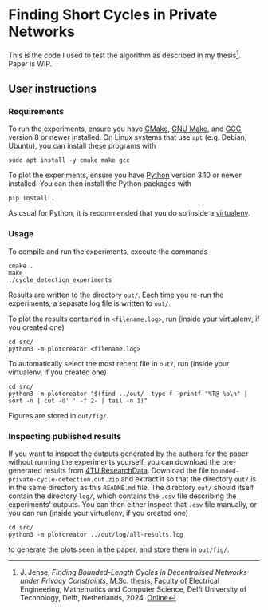 # Finding Short Cycles in Private Networks

This is the code I used to test the algorithm as described in my thesis[^1].
Paper is WIP.

## User instructions

### Requirements

To run the experiments, ensure you have [CMake](https://cmake.org/), [GNU Make](https://www.gnu.org/software/make/), and [GCC](https://gcc.gnu.org/) version 8 or newer installed.
On Linux systems that use `apt` (e.g. Debian, Ubuntu), you can install these programs with

```shell
sudo apt install -y cmake make gcc
```

To plot the experiments, ensure you have [Python](https://www.python.org/) version 3.10 or newer installed.
You can then install the Python packages with

```shell
pip install .
```

As usual for Python, it is recommended that you do so inside a [virtualenv](https://packaging.python.org/en/latest/guides/installing-using-pip-and-virtual-environments/#create-and-use-virtual-environments).

### Usage

To compile and run the experiments, execute the commands

```shell
cmake .
make
./cycle_detection_experiments
```

Results are written to the directory `out/`.
Each time you re-run the experiments, a separate log file is written to `out/`.

To plot the results contained in `<filename.log>`, run (inside your virtualenv, if you created one)
```shell
cd src/
python3 -m plotcreator <filename.log>
```

To automatically select the most recent file in `out/`, run (inside your virtualenv, if you created one)
```shell
cd src/
python3 -m plotcreator "$(find ../out/ -type f -printf "%T@ %p\n" | sort -n | cut -d' ' -f 2- | tail -n 1)"
```

Figures are stored in `out/fig/`.

### Inspecting published results
If you want to inspect the outputs generated by the authors for the paper without running the experiments yourself, you can download the pre-generated results from [4TU.ResearchData](https://doi.org/10.4121/d23e6d7d-15d9-4c83-86de-5a3fc1fd5aa6.v1).
Download the file `bounded-private-cycle-detection.out.zip` and extract it so that the directory `out/` is in the same directory as this `README.md` file.
The directory `out/` should itself contain the directory `log/`, which contains the `.csv` file describing the experiments' outputs.
You can then either inspect that `.csv` file manually, or you can run (inside your virtualenv, if you created one)
```shell
cd src/
python3 -m plotcreator ../out/log/all-results.log
```
to generate the plots seen in the paper, and store them in `out/fig/`.



[^1]: J. Jense, *Finding Bounded-Length Cycles in Decentralised Networks under Privacy Constraints*, M.Sc. thesis, Faculty of Electrical Engineering, Mathematics and Computer Science, Delft University of Technology, Delft, Netherlands, 2024. [Online](https://resolver.tudelft.nl/uuid:a559439a-d5ee-4f1f-9823-2bab3905c0c9)

[^2]: R. Albert and A.-L. Barabási, "Statistical mechanics of complex networks," *Reviews of Modern Physics*, vol. 74, no. 1, pp. 47–97, 2002. doi: [10.1103/RevModPhys.74.47](https://doi.org/10.1103/RevModPhys.74.47)

